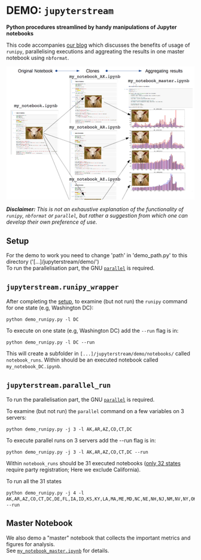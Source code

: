 # DEMO: `jupyterstream`
**Python procedures streamlined by handy manipulations of Jupyter notebooks**  

This code accompanies [our blog](https://github.com/SCLElections/jupyterstream/blob/master/README_blog.md) which discusses the benefits of usage of `runipy`, parallelising executions and aggreating the results in one master notebook using `nbformat`.

![Alt text](../png/jupyterstream.png?raw=true "Title")

***Disclaimer:*** *This is not an exhaustive explanation of the functionality of `runipy`, `nbformat` or `parallel`, but rather a suggestion from which one can develop their own preference of use.* 

## Setup
For the demo to work you need to change 'path' in 'demo_path.py' to this directory ('[...]/jupyterstream/demo/')  
To run the parallelisation part, the GNU [`parallel`](http://savannah.gnu.org/projects/parallel/) is required.

## `jupyterstream.runipy_wrapper`

After completing the [setup](https://github.com/cambridgeanalytica/public/tree/master/jupyterstream#setup), to examine (but not run) the `runipy` command for one state (e.g, Washington DC): 
```
python demo_runipy.py -l DC
```

To execute on one state (e.g, Washington DC) add the `--run` flag is in:  
```
python demo_runipy.py -l DC --run
```
This will create a subfolder in `[...]/jupyterstream/demo/notebooks/` called `notebook_runs`. Within should be an executed notebook called `my_notebook_DC.ipynb`.  

## `jupyterstream.parallel_run`
To run the parallelisation part, the GNU [`parallel`](http://savannah.gnu.org/projects/parallel/) is required.  

To examine (but not run) the `parallel` command on a few variables on 3 servers: 
```
python demo_runipy.py -j 3 -l AK,AR,AZ,CO,CT,DC
```

To execute parallel runs on 3 servers add the --run flag is in:
```
python demo_runipy.py -j 3 -l AK,AR,AZ,CO,CT,DC --run
```
Within  `notebook_runs` should be 31 executed notebooks ([only 32 states](http://www.huffingtonpost.com/2014/05/27/state-party-registration_n_5399977.html) require party registration; Here we exclude California).

To run all the 31 states  
```
python demo_runipy.py -j 4 -l AK,AR,AZ,CO,CT,DC,DE,FL,IA,ID,KS,KY,LA,MA,ME,MD,NC,NE,NH,NJ,NM,NV,NY,OK,OR,PA,RI,SD,UT,WV,WY --run
```

## Master Notebook
We also demo a "master" notebook that collects the important metrics and figures for analysis.  
See [`my_notebook_master.ipynb`](./notebooks/my_notebook_master.ipynb) for details. 
